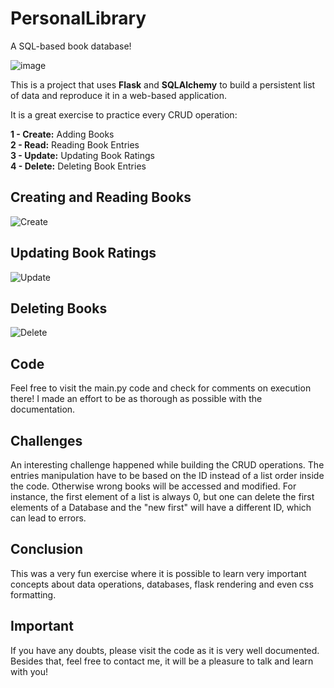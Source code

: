 # PersonalLibrary
A SQL-based book database!

![image](https://user-images.githubusercontent.com/31540553/162500069-a0a6f308-6056-4cb5-a2c0-65c95801bccc.png)

This is a project that uses **Flask** and **SQLAlchemy** to build a persistent list of data and reproduce it in a web-based application. 

It is a great exercise to practice every CRUD operation:

**1 - Create:** Adding Books\
**2 - Read:** Reading Book Entries\
**3 - Update:** Updating Book Ratings\
**4 - Delete:** Deleting Book Entries

## Creating and Reading Books
![Create](https://user-images.githubusercontent.com/31540553/162501575-8789eefe-c9a0-4e4b-bbfe-729e49150458.gif)

## Updating Book Ratings
![Update](https://user-images.githubusercontent.com/31540553/162501612-abb927d5-7e94-4414-9d22-ba51536fb172.gif)

## Deleting Books
![Delete](https://user-images.githubusercontent.com/31540553/162501631-40ba20d2-b1e8-4bca-88d5-989eba6f492c.gif)

## Code
Feel free to visit the main.py code and check for comments on execution there! I made an effort to be as thorough as possible with the documentation.

## Challenges
An interesting challenge happened while building the CRUD operations. 
The entries manipulation have to be based on the ID instead of a list order inside the code. Otherwise wrong books will be accessed and modified.
For instance, the first element of a list is always 0, but one can delete the first elements of a Database and the "new first" will have a different ID, which can lead to errors.

## Conclusion
This was a very fun exercise where it is possible to learn very important concepts about data operations, databases, flask rendering and even css formatting.

## Important
If you have any doubts, please visit the code as it is very well documented. Besides that, feel free to contact me, it will be a pleasure to talk and learn with you!
